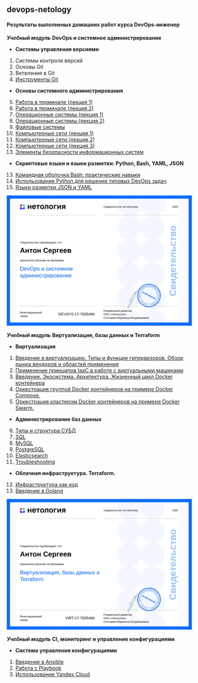## devops-netology

#### Результаты выполненых домашних работ курса DevOps-инженер 

**_Учебный модуль_** **DevOps и системное администрирование**

- **Системы управления версиями**
1. Системы контроля версий
2. Основы Git
3. Ветвления в Git
4. [Инструменты Git](https://github.com/kirill-karagodin/devops-netology/blob/main/Netology_HWs/Devops/HW_2.4/README.md)
- **Основы системного администрирования**
5. [Работа в терминале (лекция 1)](https://github.com/sergeev-anton/devops-netology/tree/main/Anton_HW/DevOps/HW_3.1)
6. [Работа в терминале (лекция 2)](https://github.com/sergeev-anton/devops-netology/tree/main/Anton_HW/DevOps/HW_3.2)
7. [Операционные системы (лекция 1)](https://github.com/sergeev-anton/devops-netology/tree/main/Anton_HW/DevOps/HW_3.3)
8. [Операционные системы (лекция 2)](https://github.com/sergeev-anton/devops-netology/tree/main/Anton_HW/DevOps/HW_3.4)
9. [Файловые системы](https://github.com/sergeev-anton/devops-netology/tree/main/Anton_HW/DevOps/HW_3.5)
10. [Компьютерные сети (лекция 1)](https://github.com/sergeev-anton/devops-netology/tree/main/Anton_HW/DevOps/HW_3.6)
11. [Компьютерные сети (лекция 2)](https://github.com/sergeev-anton/devops-netology/tree/main/Anton_HW/DevOps/HW_3.7)
12. [Компьютерные сети (лекция 3)](https://github.com/sergeev-anton/devops-netology/tree/main/Anton_HW/DevOps/HW_3.8)
13. [Элементы безопасности информационных систем](https://github.com/sergeev-anton/devops-netology/tree/main/Anton_HW/DevOps/HW_3.9)
- **Скриптовые языки и языки разметки: Python, Bash, YAML, JSON**
13. [Командная оболочка Bash: практические навыки](https://github.com/sergeev-anton/devops-netology/tree/main/Anton_HW/DevOps/HW_4.1)
14. [Использование Python для решения типовых DevOps задач](https://github.com/sergeev-anton/devops-netology/tree/main/Anton_HW/DevOps/HW_4.2)
15. [Языки разметки JSON и YAML](https://github.com/sergeev-anton/devops-netology/tree/main/Anton_HW/DevOps/HW_4.3)

![](https://github.com/sergeev-anton/devops-netology/blob/main/Anton_HW/Pict_cer/Cer.jpg)

 **_Учебный модуль_** **Виртуализация, базы данных и Terraform**

- **Виртуализация**
1. [Введение в виртуализацию. Типы и функции гипервизоров. Обзор рынка вендоров и областей применения](https://github.com/sergeev-anton/devops-netology/tree/main/Anton_HW/Virt/HW_5.1)
2. [Применение принципов IaaC в работе с виртуальными машинами](https://github.com/sergeev-anton/devops-netology/tree/main/Anton_HW/Virt/HW_5.2)
3. [Введение. Экосистема. Архитектура. Жизненный цикл Docker контейнера](https://github.com/sergeev-anton/devops-netology/tree/main/Anton_HW/Virt/HW_5.3)
4. [Оркестрация группой Docker контейнеров на примере Docker Compose.](https://github.com/sergeev-anton/devops-netology/tree/main/Anton_HW/Virt/HW_5.4)
5. [Оркестрация кластером Docker контейнеров на примере Docker Swarm.](https://github.com/sergeev-anton/devops-netology/tree/main/Anton_HW/Virt/HW_5.5)
- **Администрирование баз данных**
6. [Типы и структура СУБД](https://github.com/sergeev-anton/devops-netology/tree/main/Anton_HW/Virt/HW_6.1)
7. [SQL](https://github.com/sergeev-anton/devops-netology/tree/main/Anton_HW/Virt/HW_6.2)
8. [MySQL](https://github.com/sergeev-anton/devops-netology/tree/main/Anton_HW/Virt/HW_6.3)
9. [PostgreSQL](https://github.com/sergeev-anton/devops-netology/tree/main/Anton_HW/Virt/HW_6.4)
10. [Elasticsearch](https://github.com/sergeev-anton/devops-netology/tree/main/Anton_HW/Virt/HW_6.5)
11. [Troubleshooting](https://github.com/sergeev-anton/devops-netology/tree/main/Anton_HW/Virt/HW_6.6)
- **Облачная инфраструктура. Terraform.**
12. [Инфраструктура как код](https://github.com/sergeev-anton/devops-netology/tree/main/Anton_HW/Virt/HW_7.1)
13. [Введение в Golang](https://github.com/sergeev-anton/devops-netology/tree/main/Anton_HW/Virt/HW_7.5)

![](https://github.com/sergeev-anton/devops-netology/blob/main/Anton_HW/Pict_cer/Cer2.jpg)

**_Учебный модуль_** **CI, мониторинг и управление конфигурациями**

- **Система управления конфигурациями**
1. [Введение в Ansible](https://github.com/sergeev-anton/devops-netology/tree/main/Anton_HW/CI_MNT/HW_8.1)
2. [Работа с Playbook](https://github.com/sergeev-anton/devops-netology/tree/main/Anton_HW/CI_MNT/HW_8.2)
3. [Использование Yandex Cloud](https://github.com/sergeev-anton/devops-netology/tree/main/Anton_HW/CI_MNT/HW_8.3)
